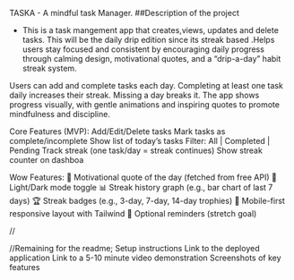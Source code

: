 TASKA - A mindful task Manager.
##Description of the project
- This is a task mangement app that creates,views, updates and delete tasks. This will be the daily drip edition since its  streak based .Helps users stay focused and consistent by encouraging daily progress through calming design, motivational quotes, and a “drip-a-day” habit streak system.

Users can add and complete tasks each day. Completing at least one task daily increases their streak. Missing a day breaks it. The app shows progress visually, with gentle animations and inspiring quotes to promote mindfulness and discipline.

 Core Features (MVP):
Add/Edit/Delete tasks
Mark tasks as complete/incomplete
Show list of today’s tasks
Filter: All | Completed | Pending
Track streak (one task/day = streak continues)
Show streak counter on dashboa

 Wow Features:
🧠 Motivational quote of the day (fetched from free API)
🌙 Light/Dark mode toggle
📊 Streak history graph (e.g., bar chart of last 7 days)
🏆 Streak badges (e.g., 3-day, 7-day, 14-day trophies)
📱 Mobile-first responsive layout with Tailwind
🔔 Optional reminders (stretch goal)


//

//Remaining for the readme;
Setup instructions
Link to the deployed application
Link to a 5-10 minute video demonstration
Screenshots of key features

